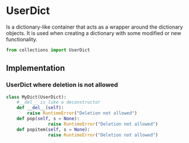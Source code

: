# UserDict

Is a dictionary-like container that acts as a wrapper around the dictionary objects. It is used when creating a dictionary with some modified or new functionality.

```python
from collections import UserDict
```

## Implementation

### UserDict where deletion is not allowed

```python
class MyDict(UserDict):
    #__del__ is like a deconstructor
    def __del__(self):
        raise RuntimeError("Deletion not allowed")
	def pop(self, s = None):
                raise RuntimeError("Deletion not allowed")
	def popitem(self, s = None):
                raise RuntimeError("Deletion not allowed")
```

